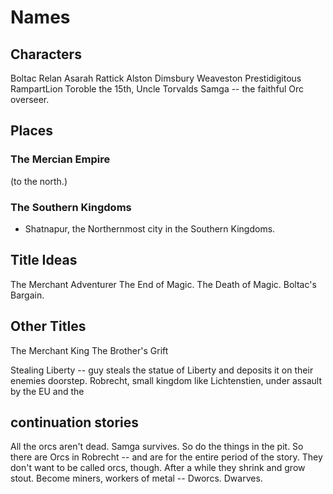 # Names #


## Characters ##


Boltac
Relan
Asarah
Rattick
Alston Dimsbury
Weaveston Prestidigitous RampartLion Toroble the 15th,
Uncle Torvalds
Samga -- the faithful Orc overseer. 


## Places ##

### The Mercian Empire ###

(to the north.)


### The Southern Kingdoms ###


* Shatnapur, the Northernmost city in the Southern Kingdoms.

## Title Ideas ##

The Merchant Adventurer
The End of Magic. 
The Death of Magic. 
Boltac's Bargain.




## Other Titles ##


The Merchant King
The Brother's Grift

Stealing Liberty -- guy steals the statue of Liberty and deposits it on their enemies doorstep. Robrecht, small kingdom like Lichtenstien, under assault by the EU and the



## continuation stories ##


All the orcs aren't dead. Samga survives. So do the things in the pit. So there are Orcs in Robrecht -- and are for the entire period of the story. They don't want to be called orcs, though. After a while they shrink and grow stout. Become miners, workers of metal -- Dworcs. Dwarves. 
